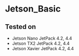 # Jetson_Basic

## Tested on
- Jetson Nano JetPack 4.2, 4.4
- Jetson TX2 JetPack 4.2, 4.4
- Jetson Xavier JetPack 4.2, 4.4
